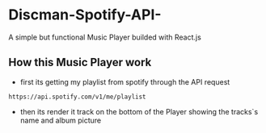 # Discman-Spotify-API-
A simple but functional Music Player builded with React.js

## How this Music Player work
* first its getting my playlist from spotify through the API request
```
https://api.spotify.com/v1/me/playlist
```
* then its render it track on the bottom of the Player showing the tracks`s name and album picture
